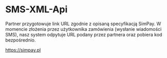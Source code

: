 # SMS-XML-Api
Partner przygotowuje link URL zgodnie z opisaną specyfikacją SimPay. W momencie złożenia przez użytkownika zamówienia (wysłanie wiadomości SMS), nasz system odpytuje URL podany przez partnera oraz pobiera kod bezpośrednio.

https://simpay.pl
